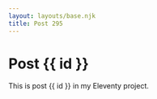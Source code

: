 ```yaml
---
layout: layouts/base.njk
title: Post 295
---
```


# Post {{ id }}

This is post {{ id }} in my Eleventy project.
